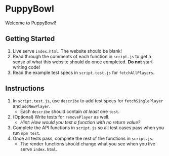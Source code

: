 # PuppyBowl

Welcome to PuppyBowl!

## Getting Started

1. Live serve `index.html`. The website should be blank!
1. Read through the comments of each function in `script.js` to get a sense of what this website should do once completed. **Do not** start writing code!
1. Read the example test specs in `script.test.js` for `fetchAllPlayers`.

## Instructions

1. In `script.test.js`, use `describe` to add test specs for `fetchSinglePlayer` and `addNewPlayer`.
   - Each `describe` should contain _at least_ one `test`.
2. (Optional) Write tests for `removePlayer` as well.
   - _Hint: How would you test a function with no return value?_
3. Complete the API functions in `script.js` so all test cases pass when you run `npm test`.
4. Once all tests pass, complete the rest of the functions in `script.js`.
   - The render functions should change what you see when you live serve `index.html`.
